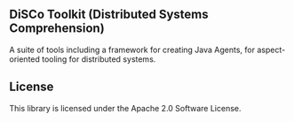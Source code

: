 ## DiSCo Toolkit (Distributed Systems Comprehension)

A suite of tools including a framework for creating Java Agents, for aspect-oriented tooling for distributed systems.

## License

This library is licensed under the Apache 2.0 Software License.
